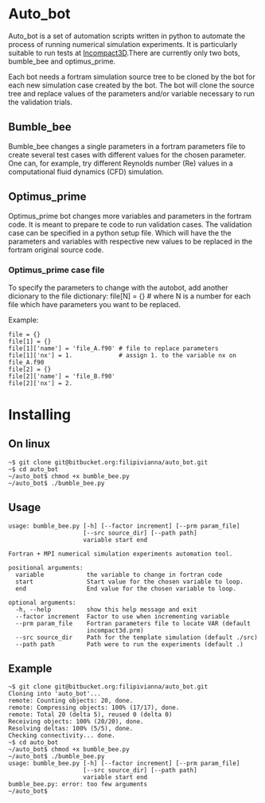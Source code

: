 # Auto_bot #

Auto_bot is a set of automation scripts written in python to automate the process of
running numerical simulation experiments. It is particularly suitable to run tests at
[Incompact3D](https://github.com/xcompact3d).There are currently only two bots,
bumble_bee and optimus_prime.

Each bot needs a fortram simulation source tree to be cloned by the bot for each
new simulation case created by the bot. The bot will clone the source tree and
replace values of the parameters and/or variable necessary to run the validation
trials.

## Bumble_bee ##

Bumble_bee changes a single parameters in a fortram parameters file to create
several test cases with different values for the chosen parameter. One can, 
for example, try different Reynolds number (Re) values in a computational fluid dynamics
(CFD) simulation.

## Optimus_prime ##

Optimus_prime bot changes more variables and parameters in the fortram code.
It is meant to prepare te code to run validation cases. The
validation case can be specified in a python setup file.
Which will have the the parameters and variables with respective
new values to be replaced in the fortram original source code.

### Optimus_prime case file ###

To specify the parameters to change with the autobot,
add another dicionary to the file dictionary:
file[N] = {} # where N is a number for each file
which have parameters you want to be replaced.

Example:
```
file = {}
file[1] = {}
file[1]['name'] = 'file_A.f90' # file to replace parameters
file[1]['nx'] = 1.             # assign 1. to the variable nx on file_A.f90
file[2] = {}
file[2]['name'] = 'file_B.f90'
file[2]['nx'] = 2.
```

# Installing #

## On linux ##

```
~$ git clone git@bitbucket.org:filipivianna/auto_bot.git
~$ cd auto_bot
~/auto_bot$ chmod +x bumble_bee.py
~/auto_bot$ ./bumble_bee.py
```
## Usage ##

```
usage: bumble_bee.py [-h] [--factor increment] [--prm param_file]
                     [--src source_dir] [--path path]
                     variable start end
```

```
Fortran + MPI numerical simulation experiments automation tool.

positional arguments:
  variable            the variable to change in fortran code
  start               Start value for the chosen variable to loop.
  end                 End value for the chosen variable to loop.

optional arguments:
  -h, --help          show this help message and exit
  --factor increment  Factor to use when incrementing variable
  --prm param_file    Fortran parameters file to locate VAR (default
                      incompact3d.prm)
  --src source_dir    Path for the template simulation (default ./src)
  --path path         Path were to run the experiments (default .)

```

## Example ##

```
~$ git clone git@bitbucket.org:filipivianna/auto_bot.git
Cloning into 'auto_bot'...
remote: Counting objects: 20, done.
remote: Compressing objects: 100% (17/17), done.
remote: Total 20 (delta 5), reused 0 (delta 0)
Receiving objects: 100% (20/20), done.
Resolving deltas: 100% (5/5), done.
Checking connectivity... done.
~$ cd auto_bot
~/auto_bot$ chmod +x bumble_bee.py
~/auto_bot$ ./bumble_bee.py
usage: bumble_bee.py [-h] [--factor increment] [--prm param_file]
                     [--src source_dir] [--path path]
                     variable start end
bumble_bee.py: error: too few arguments
~/auto_bot$
```




